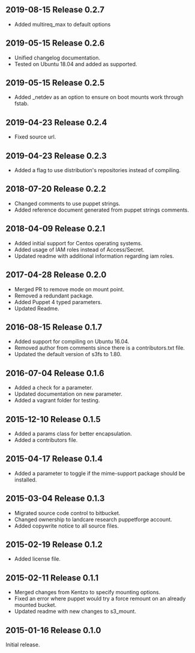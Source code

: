 ## 2019-08-15 Release 0.2.7
  - Added multireq_max to default options

## 2019-05-15 Release 0.2.6
  - Unified changelog documentation.
  - Tested on Ubuntu 18.04 and added as supported.

## 2019-05-15 Release 0.2.5
  - Added _netdev as an option to ensure on boot mounts work through fstab.

## 2019-04-23 Release 0.2.4
  - Fixed source url.

## 2019-04-23 Release 0.2.3
  - Added a flag to use distribution's repositories instead of compiling.

## 2018-07-20 Release 0.2.2
  - Changed comments to use puppet strings.
  - Added reference document generated from puppet strings comments.

## 2018-04-09 Release 0.2.1
  - Added initial support for Centos operating systems.
  - Added usage of IAM roles instead of Access/Secret.
  - Updated readme with additional information regarding iam roles.

## 2017-04-28 Release 0.2.0
  - Merged PR to remove mode on mount point.
  - Removed a redundant package.
  - Added Puppet 4 typed parameters.
  - Updated Readme.


## 2016-08-15 Release 0.1.7
  - Added support for compiling on Ubuntu 16.04.
  - Removed author from comments since there is a contributors.txt file.
  - Updated the default version of s3fs to 1.80.

## 2016-07-04 Release 0.1.6
  - Added a check for a parameter.
  - Updated documentation on new parameter.
  - Added a vagrant folder for testing.

## 2015-12-10 Release 0.1.5
  - Added a params class for better encapsulation.
  - Added a contributors file.

## 2015-04-17 Release 0.1.4
  - Added a parameter to toggle if the mime-support package should be installed.

## 2015-03-04 Release 0.1.3
  - Migrated source code control to bitbucket.
  - Changed ownership to landcare research puppetforge account.
  - Added copywrite notice to all source files.
  
## 2015-02-19 Release 0.1.2
 - Added license file.

## 2015-02-11 Release 0.1.1
- Merged changes from Kentzo to specify mounting options.
- Fixed an error where puppet would try a force remount on an already mounted bucket.
- Updated readme with new changes to s3_mount.

## 2015-01-16 Release 0.1.0
Initial release.